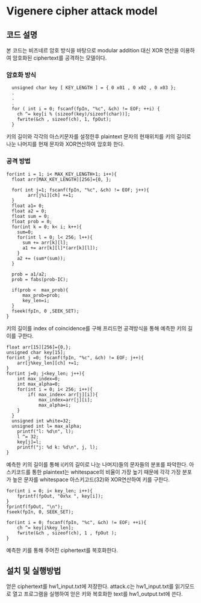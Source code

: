 Vigenere cipher attack model
============================

코드 설명
---------
본 코드는 비즈네르 암호 방식을 바탕으로 modular addition 대신 XOR 연산을 이용하여 암호화된 ciphertext를 공격하는 모델이다.
### 암호화 방식
```
  unsigned char key [ KEY_LENGTH ] = { 0 x01 , 0 x02 , 0 x03 };
  .
  .
  .
  for ( int i = 0; fscanf(fpIn, "%c", &ch) != EOF; ++i) {
    ch ^= key[i % (sizeof(key)/sizeof(char))];
    fwrite(&ch , sizeof(ch), 1, fpOut);
  }

```
키의 길이와 각각의 아스키문자를 설정한후 plaintext 문자의 현재위치를 키의 길이로 나눈 나머지를 현재 문자와 XOR연산하여 암호화 한다.
### 공격 방법
```
for(int i = 1; i< MAX_KEY_LENGTH+1; i++){
  float arr[MAX_KEY_LENGTH][256]={0, };	
		
  for( int j=1; fscanf(fpIn, "%c", &ch) != EOF; j++){
  		arr[j%i][ch] +=1;
  }
  float a1= 0;
  float a2 = 0;
  float sum = 0;
  float prob = 0;
  for(int k = 0; k< i; k++){ 
  	sum=0;
  	for(int l = 0; l< 256; l++){
  	  sum += arr[k][l];
      a1 += arr[k][l]*(arr[k][l]);
    }	
    a2 += (sum*(sum));
  }

  prob = a1/a2;
  prob = fabs(prob-IC);
		
  if(prob <  max_prob){
	  max_prob=prob;
	  key_len=i;
  }
  fseek(fpIn, 0 ,SEEK_SET);
}
```
키의 길이를 index of coincidence를 구해 프리드먼 공격방식을 통해 예측한 키의 길이를 구한다.

```
float arr[15][256]={0,};
unsigned char key[15];
for(int j =0; fscanf(fpIn, "%c", &ch) != EOF; j++){
	arr[j%key_len][ch] +=1;
}
for(int j=0; j<key_len; j++){
	int max_index=0;
 	int max_alpha=0;
	for(int i = 0; i< 256; i++){
		if( max_index< arr[j][i]){
			max_index=arr[j][i];
			max_alpha=i;
    }
  }
  unsigned int white=32;
  unsigned int l= max_alpha;
	printf("l: %d\n", l);
	l ^= 32;
	key[j]=l;
	printf("j: %d k: %d\n", j, l);
}
```
예측한 키의 길이를 통해 i(키의 길이로 나눈 나머지)들의 문자들의 분포를 파악한다. 아스키코드를 통한 plaintext는 whitespace의 비율이 가장 높기 때문에 각각 가장 분포가 높은 문자를 whitespace 아스키고드(32)와 XOR연산하여 키를 구한다.

```
for(int i = 0; i< key_len; i++){
	fprintf(fpOut, "0x%x ", key[i]);
}
fprintf(fpOut, "\n");
fseek(fpIn, 0, SEEK_SET);

for(int i = 0; fscanf(fpIn, "%c", &ch) != EOF; ++i){
	ch ^= key[i%key_len];
	fwrite(&ch , sizeof(ch), 1 , fpOut );
}
```
예측한 키를 통해 주어진 ciphertext를 복호화한다.

## 설치 및 실행방법

얻은 ciphertext를 hw1_input.txt에 저장한다. 
attack.c는 hw1_input.txt를 읽기모드로 열고 프로그램을 실행하여 얻은 키와 복호화한 text를 hw1_output.txt에 쓴다.
